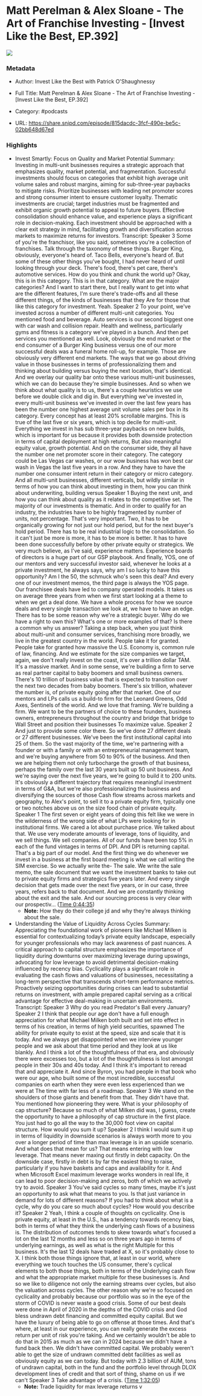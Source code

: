 # Matt Perelman & Alex Sloane - The Art of Franchise Investing - [Invest Like the Best, EP.392]

![](https://wsrv.nl/?url=https%3A%2F%2Fmegaphone.imgix.net%2Fpodcasts%2Fef669774-cccd-11ed-889b-c36caad6646f%2Fimage%2Fae55da46691e0b3de6a583d35ed96dcc.png%3Fixlib%3Drails-4.3.1%26max-w%3D3000%26max-h%3D3000%26fit%3Dcrop%26auto%3Dformat%2Ccompress&w=100&h=100)

### Metadata

- Author: Invest Like the Best with Patrick O'Shaughnessy
- Full Title: Matt Perelman & Alex Sloane - The Art of Franchise Investing - [Invest Like the Best, EP.392]
- Category: #podcasts



- URL: https://share.snipd.com/episode/815dacdc-3fcf-490e-be5c-02bb648d67ed

### Highlights

- Invest Smartly: Focus on Quality and Market Potential
  Summary:
  Investing in multi-unit businesses requires a strategic approach that emphasizes quality, market potential, and fragmentation.
  Successful investments should focus on categories that exhibit high average unit volume sales and robust margins, aiming for sub-three-year paybacks to mitigate risks. Prioritize businesses with leading net promoter scores and strong consumer intent to ensure customer loyalty.
  Thematic investments are crucial; target industries must be fragmented and exhibit organic growth potential to appeal to future buyers.
  Effective consolidation should enhance value, and experience plays a significant role in decision-making.
  Each investment should be approached with a clear exit strategy in mind, facilitating growth and diversification across markets to maximize returns for investors.
  Transcript:
  Speaker 3
  Some of you're the franchisor, like you said, sometimes you're a collection of franchises. Talk through the taxonomy of these things. Burger King, obviously, everyone's heard of. Taco Bells, everyone's heard of. But some of these other things you've bought, I had never heard of until looking through your deck. There's food, there's pet care, there's automotive services. How do you think and chunk the world up? Okay, this is in this category. This is in that category. What are the major categories? And I want to start there, but I really want to get into what are the different features, I'm sure there's trade-offs and all these different things, of the kinds of businesses that they Are for those that like this category for investment. Yeah.
  Speaker 2
  To your point, we've invested across a number of different multi-unit categories. You mentioned food and beverage. Auto services is our second biggest one with car wash and collision repair. Health and wellness, particularly gyms and fitness is a category we've played in a bunch. And then pet services you mentioned as well. Look, obviously the end market or the end consumer of a Burger King business versus one of our more successful deals was a funeral home roll-up, for example. Those are obviously very different end markets. The ways that we go about driving value in those businesses in terms of professionalizing them and thinking about building versus buying the next location, that's identical. And we overlay our quality bar onto these various multi-unit businesses, which we can do because they're simple businesses. And so when we think about what quality is to us, there's a couple heuristics we use before we double click and dig in. But everything we've invested in, every multi-unit business we've invested in over the last few years has been the number one highest average unit volume sales per box in its category. Every concept has at least 20% scrollable margins. This is true of the last five or six years, which is top decile for multi-unit. Everything we invest in has sub three-year paybacks on new builds, which is important for us because it provides both downside protection in terms of capital deployment at high returns, But also meaningful equity value, growth potential. And on the consumer side, they all have the number one net promoter score in their category. The category could be Las Vegas car washes, or our wow business has won best car wash in Vegas the last five years in a row. And they have to have the number one consumer intent return in their category or micro category. And all multi-unit businesses, different verticals, but wildly similar in terms of how you can think about investing in them, how you can think about underwriting, building versus
  Speaker 1
  Buying the next unit, and how you can think about quality as it relates to the competitive set. The majority of our investments is thematic. And in order to qualify for an industry, the industries have to be highly fragmented by number of units, not percentage. That's very important. Two, it has to be organically growing for not just our hold period, but for the next buyer's hold period. There has to be real industrial logic to the consolidation. So it can't just be more is more, it has to be more is better. It has to have been done successfully before by other private equity or strategics. We very much believe, as I've said, experience matters. Experience boards of directors is a huge part of our GSP playbook. And finally, YOS, one of our mentors and very successful investor said, whenever he looks at a private investment, he always says, why am I so lucky to have this opportunity? Am I the 50, the schmuck who's seen this deal? And every one of our investment memos, the third page is always the YOS page. Our franchisee deals have led to company operated models. It takes us on average three years from when we first start looking at a theme to when we get a deal done. We have a whole process for how we source deals and every single transaction we look at, we have to have an edge. There has to be some reason why we're a strategic buyer. Why do we have a right to own this? What's one or more examples of that? Is there a common why us answer? Taking a step back, when you just think about multi-unit and consumer services, franchising more broadly, we live in the greatest country in the world. People take it for granted. People take for granted how massive the U.S. Economy is, common rule of law, financing. And we estimate for the size companies we target, again, we don't really invest on the coast, it's over a trillion dollar TAM. It's a massive market. And in some sense, we're building a firm to serve as real partner capital to baby boomers and small business owners. There's 10 trillion of business value that is expected to transition over the next two decades from baby boomers. There's six trillion, whatever the number is, of private equity going after that market. One of our mentors and LPs calls us a build-to firm for the Leonard Greens, Odd Axes, Sentinels of the world. And we love that framing. We're building a firm. We want to be the partners of choice to these founders, business owners, entrepreneurs throughout the country and bridge that bridge to Wall Street and position their businesses To maximize value.
  Speaker 2
  And just to provide some color there. So we've done 27 different deals or 27 different businesses. We've been the first institutional capital into 25 of them. So the vast majority of the time, we're partnering with a founder or with a family or with an entrepreneurial management team, and we're buying anywhere from 50 to 90% of the business. And then we are helping them not only turbocharge the growth of that business, perhaps the family over the last 30 years built up 50 unit business. And we're saying over the next five years, we're going to build it to 200 units. It's obviously a different trajectory that requires meaningful investment in terms of G&A, but we're also professionalizing the business and diversifying the sources of those Cash flow streams across markets and geography, to Alex's point, to sell it to a private equity firm, typically one or two notches above us on the size food chain of private equity.
  Speaker 1
  The first seven or eight years of doing this felt like we were in the wilderness of the wrong side of what LPs were looking for in institutional firms. We cared a lot about purchase price. We talked about that. We use very moderate amounts of leverage, tons of liquidity, and we sell things. We sell companies. All of our funds have been top 5% in each of the fund vintages in terms of DPI. And DPI is returning capital. That's a big part of our model. And the first thing we do whenever we invest in a business at the first board meeting is what we call writing the SIM exercise. So we actually write the- The sale. We write the sale memo, the sale document that we want the investment banks to take out to private equity firms and strategics five years later. And every single decision that gets made over the next five years, or in our case, three years, refers back to that document. And we are constantly thinking about the exit and the sale. And our sourcing process is very clear with our prospectiv... ([Time 0:44:35](https://share.snipd.com/snip/3562cdef-b49e-4ac3-bfa2-a532c460544c))
    - **Note:** How they do their college jd and why they’re always thinking about the sale.
- Understanding the Value of Liquidity Across Cycles
  Summary:
  Appreciating the foundational work of pioneers like Michael Milken is essential for contextualizing today’s private equity landscape, especially for younger professionals who may lack awareness of past nuances.
  A critical approach to capital structure emphasizes the importance of liquidity during downturns over maximizing leverage during upswings, advocating for low leverage to avoid detrimental decision-making influenced by recency bias. Cyclicality plays a significant role in evaluating the cash flows and valuations of businesses, necessitating a long-term perspective that transcends short-term performance metrics.
  Proactively seizing opportunities during crises can lead to substantial returns on investment, with ample prepared capital serving as a critical advantage for effective deal-making in uncertain environments.
  Transcript:
  Speaker 3
  Why do you read Predator's Ball every January?
  Speaker 2
  I think that people our age don't have a full enough appreciation for what Michael Milken both built and set into effect in terms of his creation, in terms of high yield securities, spawned The ability for private equity to exist at the speed, size and scale that it is today. And we always get disappointed when we interview younger people and we ask about that time period and they look at us like blankly. And I think a lot of the thoughtfulness of that era, and obviously there were excesses too, but a lot of the thoughtfulness is lost amongst people in their 30s and 40s today. And I think it's important to reread that and appreciate it. And since Byron, you had people in that book who were our age, who built some of the most incredible, successful companies on earth when they were even less experienced than we were at The time with far less of a roadmap.
  Speaker 3
  We stand on the shoulders of those giants and benefit from that. They didn't have that. You mentioned how pioneering they were. What is your philosophy of cap structure? Because so much of what Milken did was, I guess, create the opportunity to have a philosophy of cap structure in the first place. You just had to go all the way to the 30,000 foot view on capital structure. How would you sum it up?
  Speaker 2
  I think I would sum it up in terms of liquidity in downside scenarios is always worth more to you over a longer period of time than max leverage is in an upside scenario. And what does that mean for us? That means entering with low leverage. That means never maxing out firstly in debt capacity. On the downside case, firstly in debt is by far the easiest thing to raise, particularly if you have baskets and caps and availability for it. And when Microsoft Excel maximum leverage works wonders in real life, it can lead to poor decision-making and zeros, both of which we actively try to avoid.
  Speaker 3
  You've said cycles so many times, maybe it's just an opportunity to ask what that means to you. Is that just variance in demand for lots of different reasons? If you had to think about what is a cycle, why do you care so much about cycles? How would you describe it?
  Speaker 2
  Yeah, I think a couple of thoughts on cyclicality. One is private equity, at least in the U.S., has a tendency towards recency bias, both in terms of what they think the underlying cash flows of a business is. The distribution of outcomes tends to skew towards what's focused a lot on the last 12 months and less so on three years ago in terms of underlying earnings, as well as what is the right Multiple for this business. It's the last 12 deals have traded at X, so it's probably close to X. I think both those things ignore that, at least in our world, where everything we touch touches the US consumer, there's cyclical elements to both those things, both in terms of the Underlying cash flow and what the appropriate market multiple for these businesses is. And so we like to diligence not only the earning streams over cycles, but also the valuation across cycles. The other reason why we're so focused on cyclicality and probably because our portfolio was so in the eye of the storm of COVID is never waste a good crisis. Some of our best deals were done in April of 2020 in the depths of the COVID crisis and God bless undrawn debt financing and committed equity capital. But we have the luxury of being able to go on offense at those times. And that's where, at least in our experience, you can really generate the excess return per unit of risk you're taking. And we certainly wouldn't be able to do that in 2015 as much as we can in 2024 because we didn't have a fund back then. We didn't have committed capital. We probably weren't able to get the size of undrawn committed debt facilities as well as obviously equity as we can today. But today with 2.3 billion of AUM, tons of undrawn capital, both in the fund and the portfolio level through DLOX development lines of credit and that sort of thing, shame on us if we can't
  Speaker 3
  Take advantage of a crisis. ([Time 1:32:05](https://share.snipd.com/snip/4d30f780-ec5e-41dd-b205-08165b53c668))
    - **Note:** Trade liquidity for max leverage returns v
